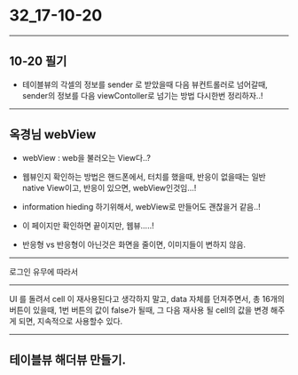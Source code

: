 # 32_17-10-20

---

## 10-20 필기

- 테이블뷰의 각셀의 정보를 sender 로 받았을때 다음 뷰컨트롤러로 넘어갈때, sender의 정보를 다음 viewContoller로 넘기는 방법 다시한번 정리하자..!





---

## 옥경님 webView 

- webView : web을 불러오는 View다..? 
- 웹뷰인지 확인하는 방법은 핸드폰에서, 터치를 했을때, 반응이 없을때는 일반 native View이고, 반응이 있으면, webView인것임...! 

- information hieding 하기위해서, webView로 만들어도 괜찮을거 같음..!
- 이 페이지만 확인하면 끝이지만, 웹뷰.....! 

- 반응형 vs 반응형이 아닌것은 화면을 줄이면, 이미지들이 변하지 않음.

---

로그인 유무에 따라서

---


UI 를 돌려서 cell 이 재사용된다고 생각하지 말고, data 자체를 던져주면서, 총 16개의 버튼이 있을때, 1번 버튼의 값이 false가 될때, 그 다음 재사용 될 cell의 값을 변경 해주게 되면, 지속적으로 사용할수 있다.

---

## 테이블뷰 해더뷰 만들기.